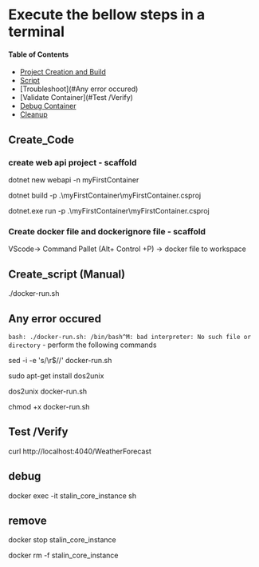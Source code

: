 # Execute the bellow steps in a terminal

#### Table of Contents

*   [Project Creation and Build](#Create_Code)
*   [Script](#Create_script)
*   [Troubleshoot](#Any error occured)
*   [Validate Container](#Test /Verify)
*   [Debug Container](#debug)
*   [Cleanup](#remove)


## Create_Code
### create web api project - scaffold
dotnet new webapi -n myFirstContainer

dotnet build -p .\myFirstContainer\myFirstContainer.csproj

dotnet.exe run -p .\myFirstContainer\myFirstContainer.csproj


### Create docker file and dockerignore file - scaffold
VScode-> Command Pallet (Alt+ Control +P) -> docker file to workspace

## Create_script (Manual) 
./docker-run.sh

## Any error occured  

```bash: ./docker-run.sh: /bin/bash^M: bad interpreter: No such file or directory``` -  perform the following commands

sed -i -e 's/\r$//' docker-run.sh

sudo apt-get install dos2unix

dos2unix docker-run.sh

chmod +x docker-run.sh


## Test /Verify

curl http://localhost:4040/WeatherForecast

## debug

docker exec -it stalin_core_instance sh

## remove

docker stop stalin_core_instance

docker rm -f stalin_core_instance

